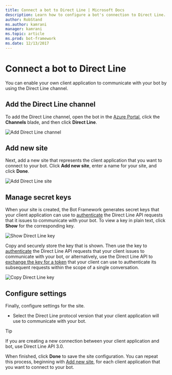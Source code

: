 ```yaml
---
title: Connect a bot to Direct Line | Microsoft Docs
description: Learn how to configure a bot's connection to Direct Line.
author: RobStand
ms.author: kamrani
manager: kamrani
ms.topic: article
ms.prod: bot-framework
ms.date: 12/13/2017
---
```


# Connect a bot to Direct Line

You can enable your own client application to communicate with your bot by using the Direct Line channel. 

## Add the Direct Line channel

To add the Direct Line channel, open the bot in the [Azure Portal](https://portal.azure.com/), click the **Channels** blade, and then click **Direct Line**.

![Add Direct Line channel](~/media/bot-service-channel-connect-directline/directline-addchannel.png)

## Add new site

Next, add a new site that represents the client application that you want to connect to your bot. Click **Add new site**, enter a name for your site, and click **Done**.

![Add Direct Line site](~/media/bot-service-channel-connect-directline/directline-addsite.png)

## Manage secret keys

When your site is created, the Bot Framework generates secret keys that your client application can use to [authenticate](~/rest-api/bot-framework-rest-direct-line-3-0-authentication.md) the Direct Line API requests that it issues to communicate with your bot. To view a key in plain text, click **Show** for the corresponding key. 

![Show Direct Line key](~/media/bot-service-channel-connect-directline/directline-showkey.png)

Copy and securely store the key that is shown. Then use the key to [authenticate](~/rest-api/bot-framework-rest-direct-line-3-0-authentication.md) the Direct Line API requests that your client issues to communicate with your bot, or alternatively, use the Direct Line API to [exchange the key for a token](~/rest-api/bot-framework-rest-direct-line-3-0-authentication.md#generate-token) that your client can use to authenticate its subsequent requests within the scope of a single conversation.

![Copy Direct Line key](~/media/bot-service-channel-connect-directline/directline-copykey.png)

## Configure settings

Finally, configure settings for the site.

- Select the Direct Line protocol version that your client application will use to communicate with your bot.

> [!TIP]
> If you are creating a new connection between your client application and bot, use Direct Line API 3.0.

When finished, click **Done** to save the site configuration. You can repeat this process, beginning with [Add new site](#add-new-site), for each client application that you want to connect to your bot.

